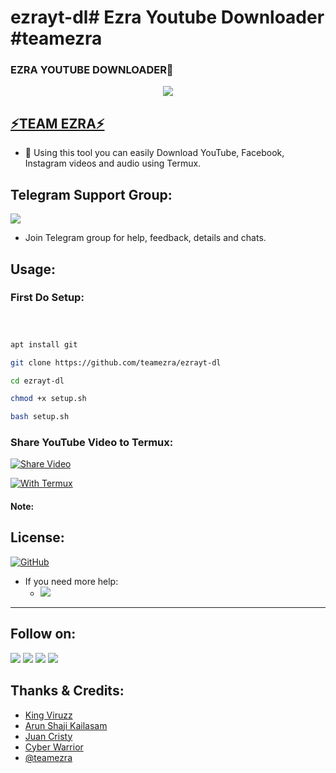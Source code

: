 # ezrayt-dl# Ezra Youtube Downloader #teamezra

### EZRA YOUTUBE DOWNLOADER👋

<!--
**EZRA YOUTUBE DOWNLOADER** is a ✨ _special_ ✨ repository because its `README.md` (this file) appears on your GitHub profile.

Here are some ideas to get you started:

- 🔭 Faster Download in Slow Speed Internet
- 🌱 Faster Loading
- 👯 Fast Share in Launchet
- 🤔 Smooth Overall Working
- 💬 Shorts,Yt-Playlist Downloads
- 📫 From Team Ezra 
- 😄 Able to Download in Different Qualities
- ⚡ High Quality Audio Definition
-->

[<p align="center">
<img src="https://telegra.ph/file/dcaa2520bf493bf48a69c.jpg">](https://youtube.com/channel/UCd27MwwdTQ530Sy6qyxZBqw)

## [⚡TEAM EZRA⚡](https://t.me/teamEzra)

- 🔭 Using this tool you can easily Download YouTube, Facebook, Instagram videos and audio using Termux.

## Telegram Support Group:
<a href="https://t.me/teamEzra"><img src="https://img.shields.io/badge/Join-Telegram%20Group-blue.svg?logo=telegram"></a>

* Join Telegram group for help, feedback, details and chats.

## Usage:
### First Do Setup:
```bash



apt install git

git clone https://github.com/teamezra/ezrayt-dl

cd ezrayt-dl

chmod +x setup.sh

bash setup.sh
```
### Share YouTube Video to Termux:
[![Share Video](https://telegra.ph/file/265d9e748f703f227dbca.jpg)](https://t.me/teamEzra)

[![With Termux](https://telegra.ph/file/8fd546c37ab766da2b1c8.jpg)](https://t.me/teamEzra)

#### Note:


## License:
[![GitHub](https://img.shields.io/github/license/teamezra/ezrayt-dl?color=blue)](https://github.com/teamezra/ezrayt-dl/blob/main/LICENSE)

- If you need more help:
    - <a href="https://t.me/teamezra"><img src="https://img.shields.io/badge/Join-Telegram%20Group-blue.svg?logo=telegram"></a>
---

## Follow on:
<a href="https://github.com/teamezra"><img src="https://img.shields.io/badge/GitHub-Follow%20on%20GitHub-inactive.svg?logo=github"></a> <a href="https://twitter.com/teamezra"><img src="https://img.shields.io/badge/Twitter-Follow%20on%20Twitter-informational.svg?logo=twitter"></a> <a href="https://facebook.com/teamezra"><img src="https://img.shields.io/badge/Facebook-Follow%20on%20Facebook-blue.svg?logo=facebook"></a> <a href="https://instagram.com/teamezra"><img src="https://img.shields.io/badge/Instagram-Follow%20on%20Instagram-important.svg?logo=instagram"></a>

## Thanks & Credits:

- [King Viruzz](https://instagram.com/king_viruzz?utm_medium=copy_link)
- [Arun Shaji Kailasam](https://instagram.com/pr1nc3_0f_h4ck3rs?utm_medium=copy_link)
- [Juan Cristy](https://instagram.com/__juan__cristy__?utm_medium=copy_link)
- [Cyber Warrior](https://telegram.dog/Cyberw4rriors)
- [@teamezra](https://telegram.dog/teamezra)

